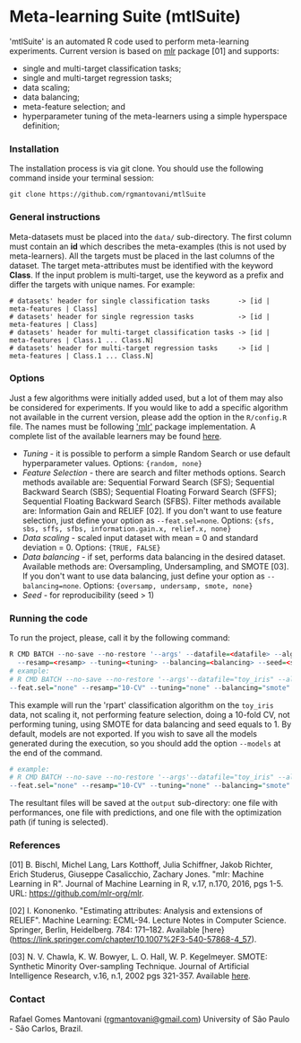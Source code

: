 # Meta-learning Suite (mtlSuite)

'mtlSuite' is an automated R code used to perform meta-learning experiments. Current version is based on [mlr](https://github.com/mlr-org/mlr) package [01] and supports:

* single and multi-target classification tasks;
* single and multi-target regression tasks;
* data scaling;
* data balancing;
* meta-feature selection; and
* hyperparameter tuning of the meta-learners using a simple hyperspace definition;

### Installation

The installation process is via git clone. You should use the following command inside your terminal session:

```
git clone https://github.com/rgmantovani/mtlSuite
```

### General instructions

Meta-datasets must be placed into the ```data/``` sub-directory. The first column must contain an **id** which describes the meta-examples (this is not used by meta-learners). All the targets must be placed in the last columns of the dataset. The target meta-attributes must be identified with the keyword **Class**. If the input problem is multi-target, use the keyword as a prefix and differ the targets with unique names. For example:
```
# datasets' header for single classification tasks       -> [id | meta-features | Class]
# datasets' header for single regression tasks           -> [id | meta-features | Class]
# datasets' header for multi-target classification tasks -> [id | meta-features | Class.1 ... Class.N]
# datasets' header for multi-target regression tasks     -> [id | meta-features | Class.1 ... Class.N]
```

### Options

Just a few algorithms were initially added used, but a lot of them may also be considered for experiments. 
If you would like to add a specific algorithm not available in the current version, please add the option in the ```R/config.R``` file. The names must be following ['mlr'](https://github.com/mlr-org/mlr) package implementation. 
A complete list of the available learners may be found [here](http://mlr-org.github.io/mlr-tutorial/release/html/integrated_learners/).

* *Tuning* - it is possible to perform a simple Random Search or use default hyperparameter values. 
Options: ```{random, none}```
* *Feature Selection* - there are search and filter methods options. Search methods available are: Sequential Forward Search (SFS); Sequential Backward Search (SBS); Sequential Floating Forward Search (SFFS); Sequential Floating Backward Search (SFBS). Filter methods available are: Information Gain and RELIEF [02]. If you don't want to use feature selection, just define your option as ``--feat.sel=none``.
Options: ```{sfs, sbs, sffs, sfbs, information.gain.x, relief.x, none} ```
* *Data scaling* - scaled input dataset with mean = 0 and standard deviation = 0. Options: ```{TRUE, FALSE}```
* *Data balancing* - if set, performs data balancing in the desired dataset. Available methods are: Oversampling, Undersampling, and SMOTE [03].
If you don't want to use data balancing, just define your option as ``--balancing=none``.
Options: ```{oversamp, undersamp, smote, none}```
* *Seed* - for reproducibility (seed > 1)

### Running the code

To run the project, please, call it by the following command:
```R
R CMD BATCH --no-save --no-restore '--args' --datafile=<datafile> --algo=<algo> --norm=<norm> --feat.sel=<featsel> \ 
  --resamp=<resamp> --tuning=<tuning> --balancing=<balancing> --seed=<seed> mainMTL.R <output.file>
# example:
# R CMD BATCH --no-save --no-restore '--args'--datafile="toy_iris" --algo="classif.rpart" --norm="FALSE" \ 
--feat.sel="none" --resamp="10-CV" --tuning="none" --balancing="smote" --seed="1" mainMTL.R output.log &
```

This example will run the 'rpart' classification algorithm on the ``toy_iris`` data, not scaling it, not performing feature selection, 
doing a 10-fold CV, not performing tuning, using SMOTE for data balancing and seed equals to 1. By default, models are not exported. 
If you wish to save all the models generated during the execution, so you should add the option ``--models`` at the end of the command.

```R
# example:
# R CMD BATCH --no-save --no-restore '--args'--datafile="toy_iris" --algo="classif.rpart" --norm="FALSE" \ 
--feat.sel="none" --resamp="10-CV" --tuning="none" --balancing="smote" --seed="1" --models mainMTL.R output.log &
```

The resultant files will be saved at the ```output``` sub-directory: one file with performances, one file with predictions, and one file with the optimization path (if tuning is selected).

### References

[01] B. Bischl, Michel Lang, Lars Kotthoff, Julia Schiffner, Jakob Richter, Erich Studerus, Giuseppe Casalicchio, Zachary Jones. 
"mlr: Machine Learning in R". Journal of Machine Learning in R, v.17, n.170, 2016, pgs 1-5. URL: https://github.com/mlr-org/mlr.

[02] I. Kononenko. "Estimating attributes: Analysis and extensions of RELIEF". Machine Learning: ECML-94. Lecture Notes in Computer Science. Springer, Berlin, Heidelberg. 784: 171–182. Available [here}(https://link.springer.com/chapter/10.1007%2F3-540-57868-4_57).
 
[03] N. V. Chawla, K. W. Bowyer, L. O. Hall, W. P. Kegelmeyer. SMOTE: Synthetic Minority Over-sampling Technique. Journal of Artificial Intelligence Research, v.16, n.1, 2002 pgs 321-357. Available [here](https://arxiv.org/abs/1106.1813). 

### Contact

Rafael Gomes Mantovani (rgmantovani@gmail.com) University of São Paulo - São Carlos, Brazil.
